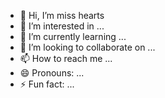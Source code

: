 - 👋 Hi, I’m miss hearts
- 👀 I’m interested in ...
- 🌱 I’m currently learning ...
- 💞️ I’m looking to collaborate on ...
- 📫 How to reach me ...
- 😄 Pronouns: ...
- ⚡ Fun fact: ...

<!---
I miss heart
is a ✨ special ✨ repository because its `README.md` (this file) appears on your GitHub profile.
You can click the Preview link to take a look at your changes.
--->
